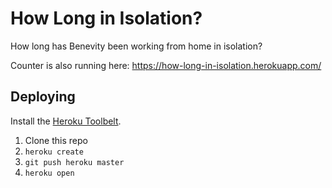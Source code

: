 # How Long in Isolation?

How long has Benevity been working from home in isolation?

Counter is also running here: <https://how-long-in-isolation.herokuapp.com/>

## Deploying

Install the [Heroku Toolbelt](https://toolbelt.heroku.com/).

1. Clone this repo
1. `heroku create`
1. `git push heroku master`
1. `heroku open`
